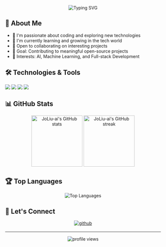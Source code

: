 <div align="center">
  <img src="https://readme-typing-svg.demolab.com?font=Fira+Code&pause=1000&color=539BF5&center=true&vCenter=true&width=435&lines=Hi+there+👋+I'm+JoLiu-ai;Welcome+to+my+GitHub+Profile!" alt="Typing SVG" />
</div>

## 🌈 About Me
- 🔭 I'm passionate about coding and exploring new technologies
- 🌱 I'm currently learning and growing in the tech world
- 👯 Open to collaborating on interesting projects
- 🎯 Goal: Contributing to meaningful open-source projects
- 💖 Interests: AI, Machine Learning, and Full-stack Development

## 🛠️ Technologies & Tools
![](https://img.shields.io/badge/Code-Python-informational?style=flat&logo=python&logoColor=white&color=2bbc8a)
![](https://img.shields.io/badge/Code-JavaScript-informational?style=flat&logo=javascript&logoColor=white&color=2bbc8a)
![](https://img.shields.io/badge/Tools-Git-informational?style=flat&logo=git&logoColor=white&color=2bbc8a)
![](https://img.shields.io/badge/Tools-GitHub-informational?style=flat&logo=github&logoColor=white&color=2bbc8a)

## 📊 GitHub Stats

<div align="center">
  <img src="https://github-readme-stats.vercel.app/api?username=JoLiu-ai&show_icons=true&theme=tokyonight" alt="JoLiu-ai's GitHub stats" height="165" />
  <img src="https://github-readme-streak-stats.herokuapp.com/?user=JoLiu-ai&theme=tokyonight" alt="JoLiu-ai's GitHub streak" height="165" />
</div>

## 🏆 Top Languages
<div align="center">
  <img src="https://github-readme-stats.vercel.app/api/top-langs/?username=JoLiu-ai&layout=compact&theme=tokyonight" alt="Top Languages" />
</div>


## 💝 Let's Connect
<div align="center">
  <a href="https://github.com/JoLiu-ai" target="_blank">
    <img src="https://img.shields.io/badge/github-%2324292e.svg?&style=for-the-badge&logo=github&logoColor=white" alt="github" style="margin-bottom: 5px;" />
  </a>
</div>

---
<div align="center">
  <img src="https://komarev.com/ghpvc/?username=JoLiu-ai&label=Profile%20views&color=0e75b6&style=flat" alt="profile views" />
</div>
